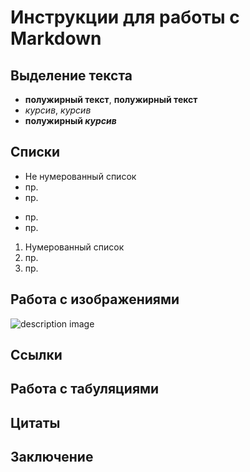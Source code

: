 # Инструкции для работы с Markdown

## Выделение текста

* **полужирный текст**, __полужирный текст__ 
* *курсив*, _курсив_
* __полужирный *курсив*__


## Списки
* Не нумерованный список
* пр.
* пр.
+ пр.
+ пр.

1. Нумерованный список
2. пр.
3. пр.

## Работа с изображениями
![description image](task_1.png)

## Ссылки

## Работа с табуляциями

## Цитаты 

## Заключение